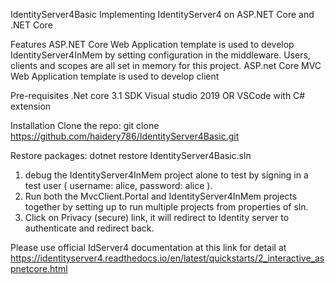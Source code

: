  IdentityServer4Basic
Implementing IdentityServer4 on ASP.NET Core and .NET Core

Features
 ASP.NET Core Web Application template is used to develop IdentityServer4InMem by setting configuration in the middleware.
 Users, clients and scopes are all set in memory for this project.
 ASP.net Core MVC Web Application template is used to develop client 

Pre-requisites
.Net core 3.1 SDK
Visual studio 2019 OR VSCode with C# extension
 
Installation
Clone the repo:
git clone https://github.com/haidery786/IdentityServer4Basic.git

Restore packages:
dotnet restore IdentityServer4Basic.sln

1. debug the IdentityServer4InMem project alone to test by signing in a test user ( username: alice, password: alice ).
2. Run both the MvcClient.Portal and IdentityServer4InMem projects together by setting up to run multiple projects from properties of sln.
3. Click on Privacy (secure) link, it will redirect to Identity server to authenticate and redirect back.

Please use official IdServer4 documentation at this link for detail at https://identityserver4.readthedocs.io/en/latest/quickstarts/2_interactive_aspnetcore.html

